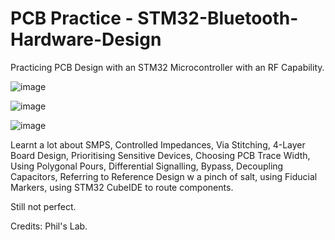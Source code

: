 # PCB Practice - STM32-Bluetooth-Hardware-Design

Practicing PCB Design with an STM32 Microcontroller with an RF Capability.

![image](https://github.com/danialchoo79/STM32-Bluetooth-Hardware-Design/assets/118032879/b39b22e0-e716-4e3c-8c51-9a76adb43061)

![image](https://github.com/danialchoo79/STM32-Bluetooth-Hardware-Design/assets/118032879/5c47c8da-3eb7-408e-8c06-0e22f3f9d8d5)

![image](https://github.com/danialchoo79/STM32-Bluetooth-Hardware-Design/assets/118032879/082c9338-aba7-42e1-873b-243ce68c966e)

Learnt a lot about SMPS, Controlled Impedances, Via Stitching, 4-Layer Board Design, Prioritising Sensitive Devices, Choosing PCB Trace Width, 
Using Polygonal Pours, Differential Signalling, Bypass, Decoupling Capacitors, Referring to Reference Design w a pinch of salt, using 
Fiducial Markers, using STM32 CubeIDE to route components.

Still not perfect.

Credits: Phil's Lab.

